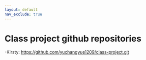 ```yaml
---
layout: default
nav_exclude: true
---
```


# Class project github repositories

-Kirsty: https://github.com/yuchangyue1209/class-project.git